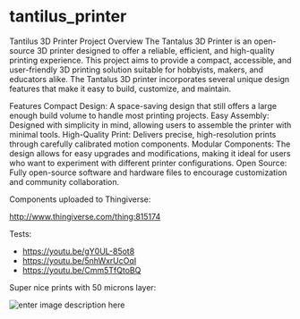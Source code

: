 # tantilus_printer
Tantilus 3D Printer Project
Overview
The Tantalus 3D Printer is an open-source 3D printer designed to offer a reliable, efficient, and high-quality printing experience. This project aims to provide a compact, accessible, and user-friendly 3D printing solution suitable for hobbyists, makers, and educators alike. The Tantalus 3D printer incorporates several unique design features that make it easy to build, customize, and maintain.

Features
Compact Design: A space-saving design that still offers a large enough build volume to handle most printing projects.
Easy Assembly: Designed with simplicity in mind, allowing users to assemble the printer with minimal tools.
High-Quality Print: Delivers precise, high-resolution prints through carefully calibrated motion components.
Modular Components: The design allows for easy upgrades and modifications, making it ideal for users who want to experiment with different printer configurations.
Open Source: Fully open-source software and hardware files to encourage customization and community collaboration.

Components uploaded to Thingiverse:

http://www.thingiverse.com/thing:815174


Tests:
- https://youtu.be/gY0UL-85ot8
- https://youtu.be/5nhWxrUcOqI
- https://youtu.be/Cmm5TfQtoBQ

Super nice prints with 50 microns layer:

![enter image description here](https://cdn.thingiverse.com/renders/52/cd/cb/d5/f5/WP_20150605_13_32_58_Pro%5B1_preview_medium.jpg)
